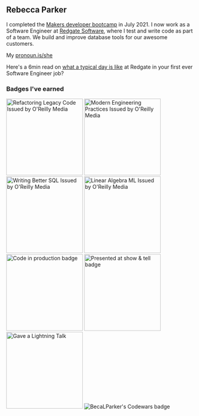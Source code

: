 ## Rebecca Parker

I completed the [Makers developer bootcamp](https://makers.tech/about-us/) in July 2021. I now work as a Software Engineer at [Redgate Software](https://www.red-gate.com/), where I test and write code as part of a team. We build and improve database tools for our awesome customers.

My [pronoun.is/she](https://pronoun.is/she)

Here's a 6min read on [what a typical day is like](https://medium.com/ingeniouslysimple/a-day-in-the-life-of-a-junior-developer-at-redgate-806217d98eed) at Redgate in your first ever Software Engineer job?


### Badges I've earned

<img src="https://github.com/user-attachments/assets/5ff43d94-1e0f-424e-ac31-9523e7b8eaf2" alt="Refactoring Legacy Code Issued by O'Reilly Media" style="width:204px; height:204px;"/> 
<img src="https://github.com/BecaLParker/BecaLParker/assets/75490778/a14ddb7f-4dc1-4015-b0be-0b6a69b6f940" alt="Modern Engineering Practices Issued by O'Reilly Media" style="width:204px; height:204px;"/>
<img src="https://github.com/BecaLParker/BecaLParker/assets/75490778/26d11483-5f06-42c2-8611-c7dbb34f455e" alt="Writing Better SQL Issued by O'Reilly Media" style="width:204px; height:204px;"/>
<img src="https://github.com/BecaLParker/BecaLParker/assets/75490778/60d9cff8-608b-47da-b50f-332007400b64" alt="Linear Algebra ML Issued by O'Reilly Media" style="width:204px; height:204px;"/>  
<img src="https://api.accredible.com/v1/frontend/credential_website_embed_image/badge/38993674" alt="Code in production badge" style="width:204px; height:204px;"/>  
<img src="https://api.accredible.com/v1/frontend/credential_website_embed_image/badge/39209756" alt="Presented at show & tell badge" style="width:204px; height:204px;"/>  
<img src="https://api.accredible.com/v1/frontend/credential_website_embed_image/badge/39482242" alt="Gave a Lightning Talk" style="width:204px; height:204px;"/>  
<img src="https://www.codewars.com/users/BecaLParker/badges/small" alt="BecaLParker's Codewars badge">  

